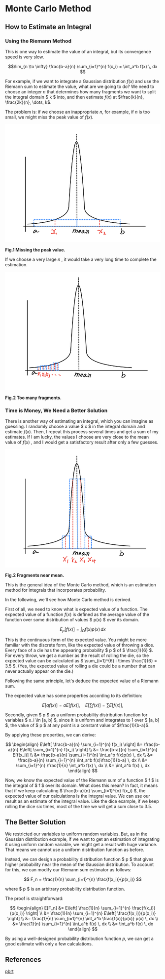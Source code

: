 <head>
    <script src="https://cdn.mathjax.org/mathjax/latest/MathJax.js?config=TeX-AMS-MML_HTMLorMML" type="text/javascript"></script>
    <script type="text/x-mathjax-config">
        MathJax.Hub.Config({
            tex2jax: {
            skipTags: ['script', 'noscript', 'style', 'textarea', 'pre'],
            inlineMath: [['$','$']]
            }
        });
    </script>
</head>


# Monte Carlo Method

## How to Estimate an Integral

### Using the Riemann Method

This is one way to estimate the value of an integral, but its convergence speed is very slow.

$$\lim_{n \to \infty} \frac{b-a}{n} \sum_{i=1}^{n} f(x_i) = \int_a^b f(x) \, dx $$

For example, if we want to integrate a Gaussian distribution  $f(x)$  and use the Riemann sum to estimate the value, what are we going to do? 
We need to choose an integer $n$ that determines how many fragments we want to split the integral domain $ k $ into, and then estimate $f(x)$ at $\frac{k}{n}, \frac{2k}{n}, \dots, k$.

The problem is: if we choose an inappropriate $n$, for example, if  $n$ is too small, we might miss the peak value of  $f(x)$.  

![fig1](./fig1.png)  

**Fig.1 Missing the peak value.**

If we choose a very large $n$ , it would take a very long time to complete the estimation.  

![fig2](./fig2.png)

**Fig.2 Too many fragments.**

### Time is Money, We Need a Better Solution

There is another way of estimating an integral, which you can imagine as guessing. I randomly choose a value $ x $ in the integral domain and estimate $f(x)$. Then, 
I repeat this process several times and get a sum of my estimates. If I am lucky, 
the values I choose are very close to the mean value of $f(x)$ , and I would get a satisfactory result after only a few guesses.  


![fig3](./fig3.png)

**Fig.2 Fragments near mean.**

This is the general idea of the Monte Carlo method, which is an estimation method for integrals that incorporates probability.

In the following, we'll see how Monte Carlo method is derived.

First of all, we need to know what is expected value of a function. The expected value of a function $f(x)$ is defined as the average 
value of the function over some distribution of values $ p(x) $ over its domain.

$$ E_p[f(x)] = \int_D f(x)p(x) \, dx $$

This is the continuous form of the expected value. You might be more familiar with the discrete form, like the expected value of throwing a dice. 
Every face of a die has the appearing probability $ p $ of $ \frac{1}{6} $. For every throw, we get a number as the result of rolling the die, 
so the expected value can be calculated as $ \sum_{i=1}^{6} i \times \frac{1}{6} = 3.5 $. 
(Yes, the expected value of rolling a die could be a number that can never actually appear on the die.)

Following the same principle, let's deduce the expected value of a Riemann sum. 

The expected value has some properties according to its definition:

$$ E[af(x)] = aE[f(x)], \quad E\left[\sum f(x)\right] = \sum E[f(x)], $$

Secondly, given $ p $ as a uniform probability distribution function for variables $ x_i \in [a, b] $, since it is uniform and integrates to 1 over $ [a, b] $, 
the value of $ p $ at any point is a constant value of  $\frac{1}{b-a}$. 

By applying these properties, we can derive:

$$
\begin{align}
E\left[ \frac{b-a}{n} \sum_{i=1}^{n} f(x_i) \right] &= \frac{b-a}{n} E\left[ \sum_{i=1}^{n} f(x_i) \right] \\
&= \frac{b-a}{n} \sum_{i=1}^{n} E[f(x_i)] \\
&= \frac{b-a}{n} \sum_{i=1}^{n} \int_a^b f(x)p(x) \, dx \\
&= \frac{b-a}{n} \sum_{i=1}^{n} \int_a^b f(x)\frac{1}{b-a} \, dx \\
&= \sum_{i=1}^{n} \frac{1}{n} \int_a^b f(x) \, dx \\
&= \int_a^b f(x) \, dx
\end{align}
$$

Now, we know the expected value of the Riemann sum of a function $ f $ is the integral of $ f $ over its domain. What does this mean? In fact, 
it means that if we keep calculating $ \frac{b-a}{n} \sum_{i=1}^{n} f(x_i) $, the expected value of our calculations is the integral value. 
We can use our result as an estimate of the integral value. Like the dice example, if we keep rolling the dice six times, most of the time we will get a sum close to 3.5.

## The Better Solution

We restricted our variables to uniform random variables. But, as in the Gaussian distribution example, 
if we want to get an estimation of integrating it using uniform random variable, we might get a result with huge variance.
That means we cannot use a uniform distribution function as before. 

Instead, we can design a probability distribution function $ p $ that gives higher probability near the mean of the Gaussian distribution. 
To account for this, we can modify our Riemann sum estimator as follows:

$$ F_n = \frac{1}{n} \sum_{i=1}^{n} \frac{f(x_i)}{p(x_i)} $$

where $ p $ is an arbitrary probability distribution function.

The proof is straightforward:

$$
\begin{align}
E[F_n] &= E\left[ \frac{1}{n} \sum_{i=1}^{n} \frac{f(x_i)}{p(x_i)} \right] \\
&= \frac{1}{n} \sum_{i=1}^{n} E\left[ \frac{f(x_i)}{p(x_i)} \right] \\
&= \frac{1}{n} \sum_{i=1}^{n} \int_a^b \frac{f(x)}{p(x)} p(x) \, dx \\
&= \frac{1}{n} \sum_{i=1}^{n} \int_a^b f(x) \, dx \\
&= \int_a^b f(x) \, dx
\end{align}
$$

By using a well-designed probability distribution function $p$, we can get a good estimate with only a few calculations.


## References

[pbrt](https://pbr-book.org/3ed-2018/Monte_Carlo_Integration)

